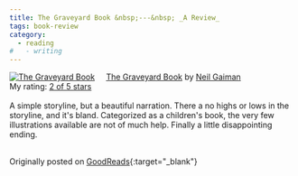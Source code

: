 ```yaml
---
title: The Graveyard Book &nbsp;---&nbsp; _A Review_
tags: book-review
category:
  - reading
#   - writing
---
```


<a href="https://www.goodreads.com/book/show/2213661.The_Graveyard_Book" style="float: left; padding-right: 20px"><img border="0" alt="The Graveyard Book" src="https://i.gr-assets.com/images/S/compressed.photo.goodreads.com/books/1531295292l/2213661._SX98_.jpg" /></a><a href="https://www.goodreads.com/book/show/2213661.The_Graveyard_Book">The Graveyard Book</a> by <a href="https://www.goodreads.com/author/show/1221698.Neil_Gaiman">Neil Gaiman</a><br/>
My rating: <a href="https://www.goodreads.com/review/show/3089491401">2 of 5 stars</a><br /><br />
A simple storyline, but a beautiful narration. There a no highs or lows in the storyline, and it's bland. Categorized as a children's book, the very few illustrations available are not of much help. Finally a little disappointing ending.
<br/><br/>

Originally posted on [GoodReads](https://www.goodreads.com/user/show/33625087-cmrmahesh){:target="\_blank"}
